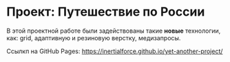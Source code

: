 # Проект: Путешествие по России

В этой проектной работе были задействованы такие __новые__ технологии, как: grid, адаптивную и резиновую верстку, медизапросы.

Ссылкп на GitHub Pages: https://inertialforce.github.io/yet-another-project/
